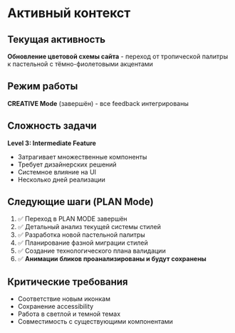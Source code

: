 # Активный контекст

## Текущая активность
**Обновление цветовой схемы сайта** - переход от тропической палитры к пастельной с тёмно-фиолетовыми акцентами

## Режим работы
**CREATIVE Mode** (завершён) - все feedback интегрированы

## Сложность задачи
**Level 3: Intermediate Feature**
- Затрагивает множественные компоненты
- Требует дизайнерских решений
- Системное влияние на UI
- Несколько дней реализации

## Следующие шаги (PLAN Mode)
1. ✅ Переход в PLAN MODE завершён
2. ✅ Детальный анализ текущей системы стилей  
3. ✅ Разработка новой пастельной палитры
4. ✅ Планирование фазной миграции стилей
5. ✅ Создание технологического плана валидации
6. ✅ **Анимации бликов проанализированы и будут сохранены**

## Критические требования
- Соответствие новым иконкам
- Сохранение accessibility
- Работа в светлой и темной темах
- Совместимость с существующими компонентами
